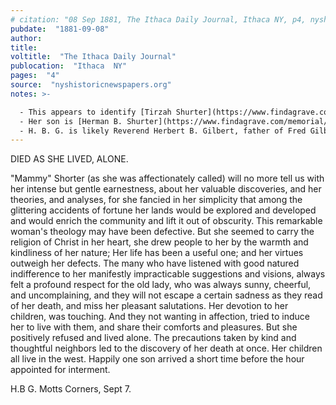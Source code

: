 ```yaml
---
# citation: "08 Sep 1881, The Ithaca Daily Journal, Ithaca NY, p4, nyshistoricnewspapers.org."
pubdate:  "1881-09-08"
author: 
title: 
voltitle:  "The Ithaca Daily Journal"
publocation:  "Ithaca  NY"
pages:  "4"
source:  "nyshistoricnewspapers.org"
notes: >-

  - This appears to identify [Tirzah Shurter](https://www.findagrave.com/memorial/98644738/tirzah-shurter) (1801 to 25 Aug 1881), who lived in the hamlet and was a neighbor of the Mills family, as indicated in the 1880 census. I have seen "Shorter" as an alternate spelling of "Shurter". Both of her children lived in Michigan.
  - Her son is [Herman B. Shurter](https://www.findagrave.com/memorial/190386010/herman-b-shurter) (1830 to 21 Mar 1919). 
  - H. B. G. is likely Reverend Herbert B. Gilbert, father of Fred Gilbert, who was pastor of the Congregational Church of Mott's Corners in 1872 and 1873. In 1880, the Reverend's family, including "Freddie" at age 7 reside in the hamlet of Mott's Corners.
---
```

DIED AS SHE LIVED, ALONE. 

"Mammy" Shorter (as she was affectionately called) will no more tell us with her intense but gentle earnestness, about her valuable discoveries, and her theories, and analyses, for she fancied in her simplicity that among the glittering accidents of fortune her lands would be explored and developed and would enrich the community and lift it out of obscurity. This remarkable woman's theology may have been defective. But she seemed to carry the religion of Christ in her heart, she drew people to her by the warmth and kindliness of her nature; Her life has been a useful one; and her virtues outweigh her defects. The many who have listened with good natured indifference to her manifestly impracticable suggestions and visions, always felt a profound respect for the old lady, who was always sunny, cheerful, and uncomplaining, and they will not escape a certain sadness as they read of her death, and miss her pleasant salutations. Her devotion to her children, was touching. And they not wanting in affection, tried to induce her to live with them, and share their comforts and pleasures. But she positively refused and lived alone. The precautions taken by kind and thoughtful neighbors led to the discovery of her death at once. Her children all live in the west. Happily one son arrived a short time before the hour appointed for interment. 

H.B G. 
Motts Corners, Sept 7. 

